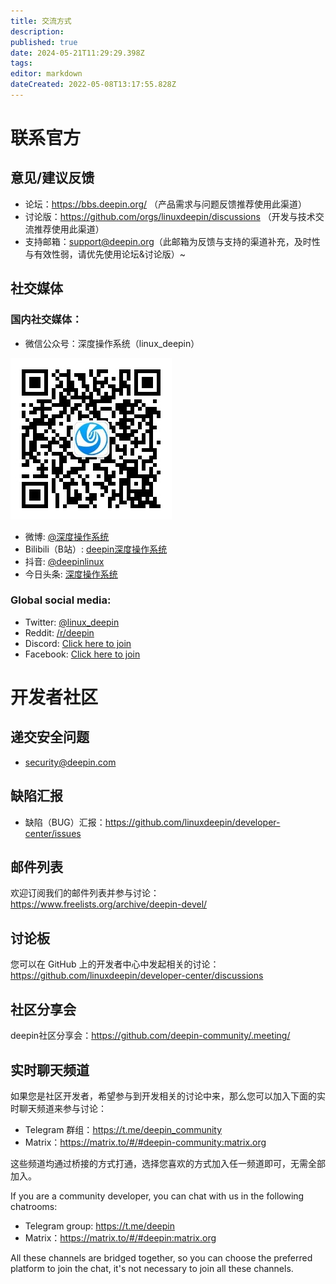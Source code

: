 ```yaml
---
title: 交流方式
description: 
published: true
date: 2024-05-21T11:29:29.398Z
tags: 
editor: markdown
dateCreated: 2022-05-08T13:17:55.828Z
---
```


# 联系官方

## 意见/建议反馈

- 论坛：https://bbs.deepin.org/ （产品需求与问题反馈推荐使用此渠道）
- 讨论版：https://github.com/orgs/linuxdeepin/discussions （开发与技术交流推荐使用此渠道）
- 支持邮箱：<support@deepin.org>（此邮箱为反馈与支持的渠道补充，及时性与有效性弱，请优先使用论坛&讨论版）~

## 社交媒体

### 国内社交媒体：

- 微信公众号：深度操作系统（linux_deepin）

![微信公众号.jpg](/06_关于Deepin/微信公众号.jpg)
- 微博: [@深度操作系统](https://weibo.com/u/2675284423)
- Bilibili（B站）: [deepin深度操作系统](https://space.bilibili.com/137324885)
- 抖音: [@deepinlinux](https://www.douyin.com/user/MS4wLjABAAAAW3TvNOziyQ2GR7TFl682Yhrx4_x1F8x9UYXuDA13nbQ)
- 今日头条: [深度操作系统](https://www.toutiao.com/c/user/token/MS4wLjABAAAAWKcT4_NM2dw1AOfIXJH4skfPugl80XH_P3WiEy_vCdo)

### Global social media:

- Twitter: [@linux_deepin](https://twitter.com/linux_deepin/)
- Reddit: [/r/deepin](https://www.reddit.com/r/deepin/)
- Discord: [Click here to join](https://discord.gg/xjjkcp6H2P)
- Facebook: [Click here to join](https://www.facebook.com/groups/mydeepinlinux)

# 开发者社区
## 递交安全问题
- security@deepin.com

## 缺陷汇报
- 缺陷（BUG）汇报：https://github.com/linuxdeepin/developer-center/issues

## 邮件列表

欢迎订阅我们的邮件列表并参与讨论：<https://www.freelists.org/archive/deepin-devel/>

## 讨论板

您可以在 GitHub 上的开发者中心中发起相关的讨论：<https://github.com/linuxdeepin/developer-center/discussions>

## 社区分享会
deepin社区分享会：https://github.com/deepin-community/.meeting/

## 实时聊天频道

如果您是社区开发者，希望参与到开发相关的讨论中来，那么您可以加入下面的实时聊天频道来参与讨论：

- Telegram 群组：<https://t.me/deepin_community>
- Matrix：<https://matrix.to/#/#deepin-community:matrix.org>

这些频道均通过桥接的方式打通，选择您喜欢的方式加入任一频道即可，无需全部加入。

If you are a community developer, you can chat with us in the following chatrooms:

- Telegram group: <https://t.me/deepin>
- Matrix：<https://matrix.to/#/#deepin:matrix.org>

All these channels are bridged together, so you can choose the preferred platform to join the chat, it's not necessary to join all these channels.
